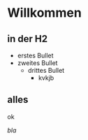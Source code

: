 # Willkommen

## in der H2

 -   erstes Bullet
 -   zweites Bullet
      -   drittes Bullet
          - kvkjb

## alles
ok

*bla*